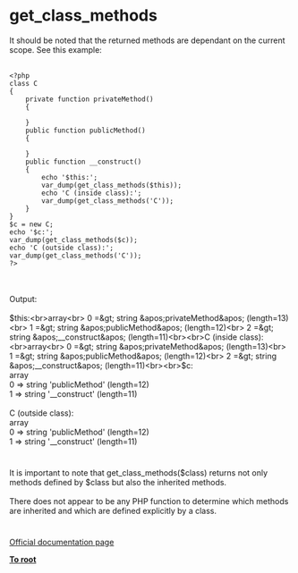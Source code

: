# get_class_methods



It should be noted that the returned methods are dependant on the current scope. See this example:<br><br>

```
<?php
class C
{
    private function privateMethod()
    {
        
    }
    public function publicMethod()
    {
        
    }
    public function __construct()
    {
        echo '$this:';
        var_dump(get_class_methods($this));
        echo 'C (inside class):';
        var_dump(get_class_methods('C'));
    }
}
$c = new C;
echo '$c:';
var_dump(get_class_methods($c));
echo 'C (outside class):';
var_dump(get_class_methods('C'));
?>
```
<br><br>Output:<br><br>$this:<br>array<br>  0 =&gt; string &apos;privateMethod&apos; (length=13)<br>  1 =&gt; string &apos;publicMethod&apos; (length=12)<br>  2 =&gt; string &apos;__construct&apos; (length=11)<br><br>C (inside class):<br>array<br>  0 =&gt; string &apos;privateMethod&apos; (length=13)<br>  1 =&gt; string &apos;publicMethod&apos; (length=12)<br>  2 =&gt; string &apos;__construct&apos; (length=11)<br><br>$c:<br>array<br>  0 =&gt; string &apos;publicMethod&apos; (length=12)<br>  1 =&gt; string &apos;__construct&apos; (length=11)<br><br>C (outside class):<br>array<br>  0 =&gt; string &apos;publicMethod&apos; (length=12)<br>  1 =&gt; string &apos;__construct&apos; (length=11)  

#

It is important to note that get_class_methods($class) returns not only methods defined by $class but also the inherited methods.<br><br>There does not appear to be any PHP function to determine which methods are inherited and which are defined explicitly by a class.  

#

[Official documentation page](https://www.php.net/manual/en/function.get-class-methods.php)

**[To root](/README.md)**